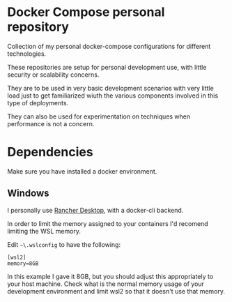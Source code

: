 # Docker Compose personal repository

Collection of my personal docker-compose configurations for different
technologies.

These repositories are setup for personal development use, with little
security or scalability concerns.

They are to be used in very basic development scenarios with very little load
just to get familiarized wiuth the various components involved in this type
of deployments.

They can also be used for experimentation on techniques when performance is
not a concern.

# Dependencies

Make sure you have installed a docker environment.

## Windows

I personally use [Rancher Desktop](https://rancherdesktop.io/), with a docker-cli backend.

In order to limit the memory assigned to your containers I'd recomend limiting
the WSL memory.

Edit `~\.wslconfig` to have the following:

```
[wsl2]
memory=8GB
```

In this example I gave it 8GB, but you should adjust this appropriately to your
host machine. Check what is the normal memory usage of your development environment
and limit wsl2 so that it doesn't use that memory.

